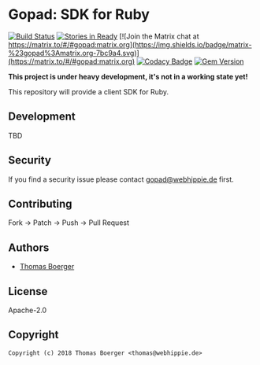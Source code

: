 # Gopad: SDK for Ruby

[![Build Status](http://github.dronehippie.de/api/badges/gopad/gopad-ruby/status.svg)](http://github.dronehippie.de/gopad/gopad-ruby)
[![Stories in Ready](https://badge.waffle.io/gopad/gopad-api.svg?label=ready&title=Ready)](http://waffle.io/gopad/gopad-api)
[![Join the Matrix chat at https://matrix.to/#/#gopad:matrix.org](https://img.shields.io/badge/matrix-%23gopad%3Amatrix.org-7bc9a4.svg)](https://matrix.to/#/#gopad:matrix.org)
[![Codacy Badge](https://api.codacy.com/project/badge/Grade/fab5a2b946e94e2ebed0af355fb1e0dc)](https://www.codacy.com/app/gopad/gopad-ruby?utm_source=github.com&amp;utm_medium=referral&amp;utm_content=gopad/gopad-ruby&amp;utm_campaign=Badge_Grade)
[![Gem Version](https://badge.fury.io/rb/gopad.svg)](https://badge.fury.io/rb/gopad)

**This project is under heavy development, it's not in a working state yet!**

This repository will provide a client SDK for Ruby.


## Development

TBD


## Security

If you find a security issue please contact gopad@webhippie.de first.


## Contributing

Fork -> Patch -> Push -> Pull Request


## Authors

* [Thomas Boerger](https://github.com/tboerger)


## License

Apache-2.0


## Copyright

```
Copyright (c) 2018 Thomas Boerger <thomas@webhippie.de>
```
